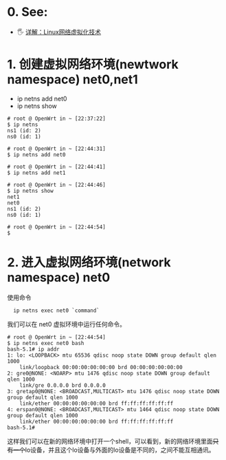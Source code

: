 # 0. See:
 - 🖐️ [详解：Linux网络虚拟化技术](https://www.cnblogs.com/wxiaote/articles/10879327.html)

# 1. 创建虚拟网络环境(newtwork namespace) net0,net1
- ip netns add net0
- ip netns show

```
# root @ OpenWrt in ~ [22:37:22] 
$ ip netns                 
ns1 (id: 2)
ns0 (id: 1)

# root @ OpenWrt in ~ [22:44:31] 
$ ip netns add net0     

# root @ OpenWrt in ~ [22:44:41] 
$ ip netns add net1

# root @ OpenWrt in ~ [22:44:46] 
$ ip netns show    
net1
net0
ns1 (id: 2)
ns0 (id: 1)

# root @ OpenWrt in ~ [22:44:54] 
$ 

```

# 2. 进入虚拟网络环境(network namespace) net0
使用命令

      ip netns exec net0 `command`
      
我们可以在 net0 虚拟环境中运行任何命令。

```
# root @ OpenWrt in ~ [22:44:54] 
$ ip netns exec net0 bash
bash-5.1# ip addr
1: lo: <LOOPBACK> mtu 65536 qdisc noop state DOWN group default qlen 1000
    link/loopback 00:00:00:00:00:00 brd 00:00:00:00:00:00
2: gre0@NONE: <NOARP> mtu 1476 qdisc noop state DOWN group default qlen 1000
    link/gre 0.0.0.0 brd 0.0.0.0
3: gretap0@NONE: <BROADCAST,MULTICAST> mtu 1476 qdisc noop state DOWN group default qlen 1000
    link/ether 00:00:00:00:00:00 brd ff:ff:ff:ff:ff:ff
4: erspan0@NONE: <BROADCAST,MULTICAST> mtu 1464 qdisc noop state DOWN group default qlen 1000
    link/ether 00:00:00:00:00:00 brd ff:ff:ff:ff:ff:ff
bash-5.1# 
```
这样我们可以在新的网络环境中打开一个shell，可以看到，新的网络环境里面~~只有一个~~lo设备，并且这个lo设备与外面的lo设备是不同的，之间不能互相通讯。


